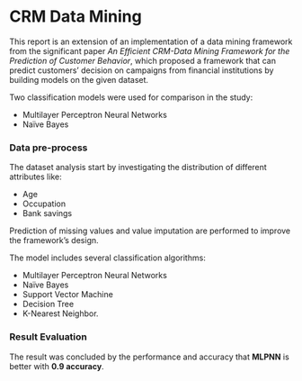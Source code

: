 # CRM Data Mining

This report is an extension of an implementation of a data mining framework from the significant paper *An Efficient CRM-Data Mining Framework for the Prediction of Customer Behavior*, which proposed a framework that can predict customers’ decision on campaigns from financial institutions by building models on the given dataset. 

Two classification models were used for comparison in the study: 

* Multilayer Perceptron Neural Networks 
* Naïve Bayes 

### Data pre-process
The dataset analysis start by investigating the distribution of different attributes like:
* Age
* Occupation
* Bank savings 

Prediction of missing values and value imputation are performed to improve the framework’s design.

The model includes several classification algorithms:
* Multilayer Perceptron Neural Networks
* Naïve Bayes 
* Support Vector Machine
* Decision Tree
* K-Nearest Neighbor. 


### Result Evaluation
The result was concluded by the performance and accuracy that **MLPNN** is better with **0.9 accuracy**.
